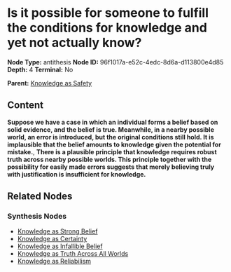 # Is it possible for someone to fulfill the conditions for knowledge and yet not actually know?

**Node Type:** antithesis
**Node ID:** 96f1017a-e52c-4edc-8d6a-d113800e4d85
**Depth:** 4
**Terminal:** No

**Parent:** [Knowledge as Safety](knowledge-as-safety-synthesis-08b272ba-99ec-4c72-8c5d-181ca005bcf9.md)

## Content

**Suppose we have a case in which an individual forms a belief based on solid evidence, and the belief is true. Meanwhile, in a nearby possible world, an error is introduced, but the original conditions still hold. It is implausible that the belief amounts to knowledge given the potential for mistake.**, **There is a plausible principle that knowledge requires robust truth across nearby possible worlds. This principle together with the possibility for easily made errors suggests that merely believing truly with justification is insufficient for knowledge.**

## Related Nodes

### Synthesis Nodes

- [Knowledge as Strong Belief](knowledge-as-strong-belief-synthesis-12d7e934-f4e4-4d91-a88a-e0f03bc63f11.md)
- [Knowledge as Certainty](knowledge-as-certainty-synthesis-abd99b03-297f-4e1f-af59-73d348ccd30d.md)
- [Knowledge as Infallible Belief](knowledge-as-infallible-belief-synthesis-076a41f2-81d8-4826-bdcd-2de904266c28.md)
- [Knowledge as Truth Across All Worlds](knowledge-as-truth-across-all-worlds-synthesis-a1b3cfcb-1c13-48b7-b7b2-0f5fcf9538b6.md)
- [Knowledge as Reliabilism](knowledge-as-reliabilism-synthesis-25479ed2-9743-4e1a-9175-7a2a555dafa6.md)
